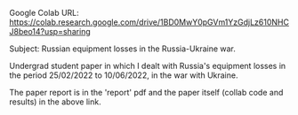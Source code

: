 Google Colab URL:
https://colab.research.google.com/drive/1BD0MwY0pGVm1YzGdjLz610NHCJ8beo14?usp=sharing


Subject: 
Russian equipment losses in the Russia-Ukraine war.

Undergrad student paper in which I dealt with Russia's equipment losses in the period 25/02/2022 to 10/06/2022, in the war with Ukraine.

The paper report is in the 'report' pdf and the paper itself (collab code and results) in the above link.